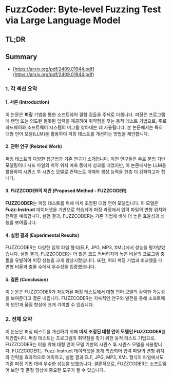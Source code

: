 # FuzzCoder: Byte-level Fuzzing Test via Large Language Model
## TL;DR
## Summary
- [https://arxiv.org/pdf/2409.01944.pdf](https://arxiv.org/pdf/2409.01944.pdf)

### 1. 각 섹션 요약

#### 1. 서론 (Introduction)
이 논문은 **퍼징** 기법을 통한 소프트웨어 결함 검출을 주제로 다룹니다. 퍼징은 프로그램에 랜덤 또는 의도된 잘못된 입력을 제공하여 취약점을 찾는 동적 테스트 기법으로, 주로 하드웨어와 소프트웨어 시스템의 버그를 찾아내는 데 사용됩니다. 본 논문에서는 특히 대형 언어 모델(LLM)을 활용하여 퍼징 테스트를 개선하는 방법을 제안합니다.

#### 2. 관련 연구 (Related Work)
퍼징 테스트의 다양한 접근법과 기존 연구가 소개됩니다. 이전 연구들은 주로 문법 기반 모델링이나 시드 파일의 취약 위치 예측 등에서 성과를 내었지만, 이 논문에서는 LLM을 활용하여 시퀀스 투 시퀀스 모델로 컨텍스트 이해와 생성 능력을 한층 더 강화하고자 합니다.

#### 3. FUZZCODER의 제안 (Proposed Method - FUZZCODER)
**FUZZCODER**는 퍼징 테스트를 위해 미세 조정된 대형 언어 모델입니다. 이 모델은 **Fuzz-Instruct** 데이터셋을 기반으로 학습되어 퍼징 과정에서 입력 파일의 변형 위치와 전략을 예측합니다. 실험 결과, FUZZCODER는 기존 기법에 비해 더 높은 효율성과 성능을 보여줍니다.

#### 4. 실험 결과 (Experimental Results)
FUZZCODER는 다양한 입력 파일 형식(ELF, JPG, MP3, XML)에서 성능을 평가받았습니다. 실험 결과, FUZZCODER는 더 많은 코드 커버리지와 높은 비율의 프로그램 충돌을 유발하여 퍼징 성능을 크게 향상시켰습니다. 또한, 여러 퍼징 기법과 비교했을 때 변형 비율과 충돌 수에서 우수성을 입증했습니다.

#### 5. 결론 (Conclusion)
이 논문은 FUZZCODER가 자동화된 퍼징 테스트에서 대형 언어 모델의 강력한 가능성을 보여준다고 결론 내립니다. FUZZCODER는 지속적인 연구와 발전을 통해 소프트웨어 보안과 품질 향상에 크게 기여할 수 있습니다.

### 2. 전체 요약

이 논문은 퍼징 테스트를 개선하기 위해 **미세 조정된 대형 언어 모델인 FUZZCODER**를 제안합니다. 퍼징 테스트는 프로그램의 취약점을 찾기 위한 동적 테스트 기법으로, FUZZCODER는 이를 위해 대형 언어 모델 기반의 시퀀스 투 시퀀스 모델을 사용합니다. FUZZCODER는 Fuzz-Instruct 데이터셋을 통해 학습되어 입력 파일의 변형 위치와 전략을 효과적으로 예측하고, 실험 결과 ELF, JPG, MP3, XML 형식의 파일에서도 기존 퍼징 기법 대비 우수한 성능을 보였습니다. 결론적으로, FUZZCODER는 소프트웨어 보안 및 품질 향상에 중요한 도구가 될 수 있습니다.